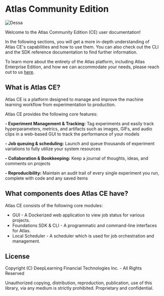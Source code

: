 # Atlas Community Edition

![Dessa](assets/dessa_logo_dark-print_horizontal.jpg "Logo Title Text 1")

Welcome to the Atlas Community Edition (CE) user documentation!

In the following sections, you will get a more in-depth understanding of Atlas CE's capabilities and how to use them. 
You can also check out the CLI and the SDK reference documentation to find further information.

To learn more about the entirety of the Atlas platform, including Atlas Enterprise Edition, and how we can accommodate your needs, please reach out to us [here](https://dessa.com/contact/).

<h2>What is Atlas CE?</h2>

Atlas CE is a platform designed to manage and improve the machine learning workflow from experimentation to production. 

Atlas CE provides the following core features:

**- Experiment Management & Tracking:** Tag experiments and easily track hyperparameters, metrics, and artifacts such as images, GIFs, and audio clips in a web-based GUI to track the performance of your models

**- Job queuing & scheduling:** Launch and queue thousands of experiment variations to fully utilize your system resources 

**- Collaboration & Bookkeeping:** Keep a journal of thoughts, ideas, and comments on projects
 
**- Reproducibility:** Maintain an audit trail of every single experiment you run, complete with code and any saved items

## What components does Atlas CE have?
Atlas CE consists of the following core modules:  

* GUI - A Dockerized web application to view job status for various projects.  
* Foundations SDK & CLI - A programmatic and command-line interfaces for Atlas.    
* Local Scheduler - A scheduler which is used for job orchestration and management.

## License

Copyright (C) DeepLearning Financial Technologies Inc. - All Rights Reserved

Unauthorized copying, distribution, reproduction, publication, use of this library, via any medium is strictly prohibited. Proprietary and confidential.
